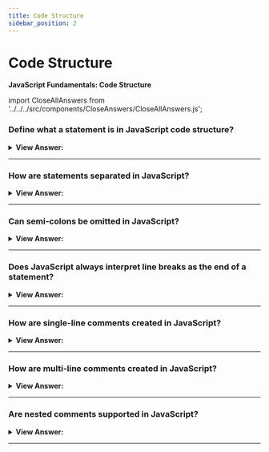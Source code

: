 ```yaml
---
title: Code Structure
sidebar_position: 2
---
```


# Code Structure

**JavaScript Fundamentals: Code Structure**

<head>
  <title>Code Structure - JavaScript Frontend Interview Questions & Answers</title>
  <meta charSet="utf-8" />
</head>

import CloseAllAnswers from '../../../src/components/CloseAnswers/CloseAllAnswers.js';

<CloseAllAnswers />

### Define what a statement is in JavaScript code structure?

<details>
  <summary><strong>View Answer:</strong></summary>
  <div>
  <div><strong>Interview Response:</strong> Statements are syntax constructs and commands that perform actions. Usually, statements are written on separate lines to make the code more readable.
  </div><br />
  <div><strong>Technical Response:</strong> Statements are used in JavaScript to control its program flow. Unlike properties, methods, and events, which are fundamentally tied to the object that owns them, statements are designed to work independently of any JavaScript object.
  </div><br />
  <div><strong className="codeExample">Code Example:</strong><br /><br />
  
 <div></div>

```javascript
// This is a single statement
alert('Hello');

// This is a set of statements
alert('Hello');
alert('World');

// Set of statements on separate lines (recommended)
alert('Hello');
alert('World');
```

  </div>
  </div>
</details>

---

### How are statements separated in JavaScript?

<details>
  <summary><strong>View Answer:</strong></summary>
  <div>
  <div><strong>Interview Response:</strong>  Statements are separated in JavaScript with the implementation of a semi-colon.</div>
  </div><br />
  <div><strong className="codeExample">Code Example:</strong><br /><br />
  
  <div></div>

```javascript
alert('Hello');
alert('JavaScript');
```

  </div>
</details>

---

### Can semi-colons be omitted in JavaScript?

<details>
  <summary><strong>View Answer:</strong></summary>
  <div>
  <div><strong>Interview Response:</strong> Yes, but it is not recommended.</div><br />
  <div><strong>Technical Response:</strong> Yes, but it is not considered good code etiquette and should not be done. JavaScript interprets the line break as an “implicit” semicolon. In the JavaScript community, we call this an automatic semicolon insertion.
  </div><br />
  <div><strong className="codeExample">Code Example:</strong><br /><br />
  
  <div></div>

```javascript
// Missing semi-colon (;) (note the missing semi-colon)
alert('Hello');

// correct implementation
alert('JavaScript');
```

  </div>
  </div>
</details>

---

### Does JavaScript always interpret line breaks as the end of a statement?

<details>
  <summary><strong>View Answer:</strong></summary>
  <div>
  <div><strong>Interview Response:</strong> There are cases when a newline does not mean a semicolon and may result in an error.</div><br />
  <div><strong>Technical Response:</strong> There are cases when a newline does not mean a semicolon and may result in an error. The recommendation is to put semicolons between statements even if they are separated by newlines. This rule is widely adopted by the JavaScript community.
  </div><br />
  <div><strong className="codeExample">Code Example:</strong><br /><br />
  
  <div></div>

```javascript
// This will work…
alert(3 + 1 + 2);

// This will result in an error…
alert('There will be an error') // No semi-colon
  [(1, 2)].forEach(alert); // results in an error

// But everything is fine again if we add a semicolon after alert:
alert('All fine now'); // uses a semi-colon alerts All fine now

[1, 2].forEach(alert); // alerts 1 and then 2
```

  </div>
  </div>
</details>

---

### How are single-line comments created in JavaScript?

<details>
  <summary><strong>View Answer:</strong></summary>
  <div>
  <div><strong>Interview Response:</strong> Single-line comments start with two forward slash characters <strong>//</strong>.</div>
  </div><br />
  <div><strong className="codeExample">Code Example:</strong><br /><br />
 
  <div></div>

```javascript
// This comment occupies a line of its own.
alert('Hello');

alert('JavaScript'); // This comment follows the statement
```

  </div>
</details>

---

### How are multi-line comments created in JavaScript?

<details>
  <summary><strong>View Answer:</strong></summary>
  <div>
  <div><strong>Interview Response:</strong> Multiline comments start with a forward slash and an asterisk <strong>/*</strong> and end with an asterisk and a forward slash <strong>*/</strong>.</div>
  </div><br />
  <div><strong className="codeExample">Code Example:</strong><br /><br />
  
  <div></div>

```javascript
/* An example with two messages.
This is a multiline comment.
*/
alert('Hello');
alert('JavaScript');
```

  </div>
</details>

---

### Are nested comments supported in JavaScript?

<details>
  <summary><strong>View Answer:</strong></summary>
  <div>
  <div><strong>Interview Response:</strong> No, nested comments are not supported in JavaScript comments. It will result in a syntax error.</div>
  </div><br />
  <div><strong className="codeExample">Code Example:</strong><br /><br />
  
  <div></div>

```javascript
/*
  /* nested comment ?!? */
  This is a comment continued <- returns a syntax error
*/ error
alert( 'Oh no, Mr. Bill...' );
```

  </div>
</details>

---
